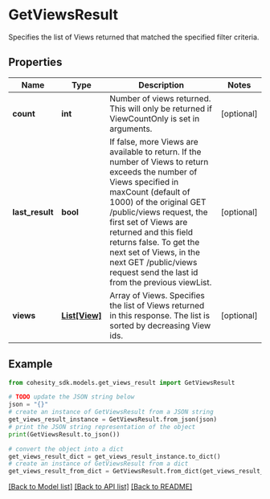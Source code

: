 # GetViewsResult

Specifies the list of Views returned that matched the specified filter criteria.

## Properties

Name | Type | Description | Notes
------------ | ------------- | ------------- | -------------
**count** | **int** | Number of views returned. This will only be returned if ViewCountOnly is set in arguments. | [optional] 
**last_result** | **bool** | If false, more Views are available to return. If the number of Views to return exceeds the number of Views specified in maxCount (default of 1000) of the original GET /public/views request, the first set of Views are returned and this field returns false. To get the next set of Views, in the next GET /public/views request send the last id from the previous viewList. | [optional] 
**views** | [**List[View]**](View.md) | Array of Views. Specifies the list of Views returned in this response. The list is sorted by decreasing View ids. | [optional] 

## Example

```python
from cohesity_sdk.models.get_views_result import GetViewsResult

# TODO update the JSON string below
json = "{}"
# create an instance of GetViewsResult from a JSON string
get_views_result_instance = GetViewsResult.from_json(json)
# print the JSON string representation of the object
print(GetViewsResult.to_json())

# convert the object into a dict
get_views_result_dict = get_views_result_instance.to_dict()
# create an instance of GetViewsResult from a dict
get_views_result_from_dict = GetViewsResult.from_dict(get_views_result_dict)
```
[[Back to Model list]](../README.md#documentation-for-models) [[Back to API list]](../README.md#documentation-for-api-endpoints) [[Back to README]](../README.md)


